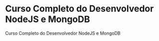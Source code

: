 # Curso Completo do Desenvolvedor NodeJS e MongoDB
Curso Completo do Desenvolvedor NodeJS e MongoDB
